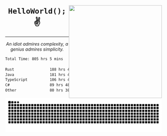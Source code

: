 <div text-align="center">
    <img src="https://i.imgur.com/h1q15Kt.gife" align="right" width="299" height="299">
    <h1 align="center"><code>HelloWorld();</code> ✌️</h1>
    <hr>
    <p align="center"><i>An idiot admires complexity, a genius admires simplicity.</i></p>
</div>

<!--START_SECTION:waka-->

```txt
Total Time: 805 hrs 5 mins

Rust                188 hrs 49 mins █████▒░░░░░░░░░░░░░░░░░░░   21.32 %
Java                181 hrs 41 mins █████░░░░░░░░░░░░░░░░░░░░   20.51 %
TypeScript          106 hrs 46 mins ███░░░░░░░░░░░░░░░░░░░░░░   12.05 %
C#                  89 hrs 48 mins  ██▓░░░░░░░░░░░░░░░░░░░░░░   10.14 %
Other               80 hrs 38 mins  ██▒░░░░░░░░░░░░░░░░░░░░░░   09.10 %
```

<!--END_SECTION:waka-->

<picture>
  <source media="(prefers-color-scheme: dark)" srcset="https://raw.githubusercontent.com/Somfic/Somfic/main/github-contribution-grid-snake-dark.svg">
  <source media="(prefers-color-scheme: light)" srcset="https://raw.githubusercontent.com/Somfic/Somfic/main/github-contribution-grid-snake.svg">
  <img alt="github contribution grid snake animation" src="https://raw.githubusercontent.com/Somfic/Somfic/main/github-contribution-grid-snake.svg">
</picture>
